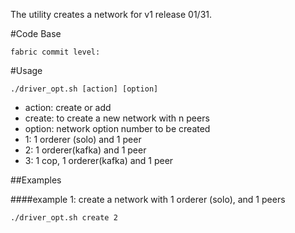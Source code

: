 The utility creates a network for v1 release 01/31.


#Code Base

    fabric commit level: 


#Usage

    ./driver_opt.sh [action] [option]

- action: create or add
 - create: to create a new network with n peers
- option: network option number to be created
 - 1: 1 orderer (solo) and 1 peer
 - 2: 1 orderer(kafka) and 1 peer
 - 3: 1 cop, 1 orderer(kafka) and 1 peer


##Examples

####example 1: create a network with 1 orderer (solo), and 1 peers

    ./driver_opt.sh create 2

